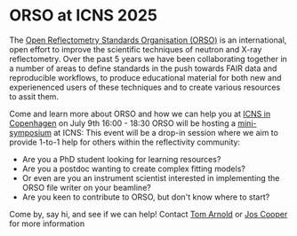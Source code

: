
# **ORSO at ICNS 2025**

The [Open Reflectometry Standards Organisation (ORSO)](https://www.reflectometry.org/organisation_and_communication/) is an international, open effort to improve the scientific techniques of neutron and X-ray reflectometry. Over the past 5 years we have been collaborating together in a number of areas to define standards in the push towards FAIR data and reproducible workflows, to produce educational material for both new and experienenced users of these techniques and to create various resources to assit them.

Come and learn more about ORSO and how we can help you at [ICNS in Copenhagen](https://www.icns2025.dk/) on July 9th 16:00 - 18:30
ORSO will be hosting a [mini-symposium](https://www.icns2025.dk/programme/mini-symposia) at ICNS: 
This event will be a drop-in session where we aim to provide 1-to-1 help for others within the reflectivity community:

* Are you a PhD student looking for learning resources? 
* Are you a postdoc wanting to create complex fitting models?
* Or even are you an instrument scientist interested in implementing the ORSO file writer on your beamline?
* Are you keen to contribute to ORSO, but don't know where to start?

Come by, say hi, and see if we can help!
Contact [Tom Arnold](mailto:tom.arnold@ess.eu) or [Jos Cooper](mailto:jos.cooper@ess.eu) for more information
